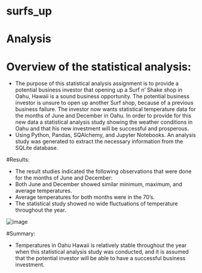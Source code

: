 # surfs_up
# Analysis 

# Overview of the statistical analysis:
- The purpose of this statistical analysis assignment is to provide a potential business investor that opening up a Surf n’ Shake shop in Oahu, Hawaii is a sound business opportunity. The potential business investor is unsure to open up another Surf shop, because of a previous business failure. The investor now wants statistical temperature data for the months of June and December in Oahu. In order to provide for this new data a statistical analysis study showing the weather conditions in Oahu and that his new investment will be successful and prosperous.
- Using Python, Pandas, SQAlchemy, and Jupyter Notebooks. An analysis study was generated to extract the necessary information from the SQLite database. 

#Results:
- The result studies indicated the following observations that were done for the months of June and December:
- Both June and December showed similar minimum, maximum, and average temperatures. 
- Average temperatures for both months were in the 70’s.
- The statistical study showed no wide fluctuations of temperature throughout the year. 

![image](https://user-images.githubusercontent.com/99696816/164125110-ba2de246-488d-426a-baca-592087583a0f.png)






#Summary:
-  Temperatures in Oahu Hawaii is relatively stable throughout the year when this statistical analysis study was conducted, and it is assumed that the potential investor will be able to have a successful business investment. 
